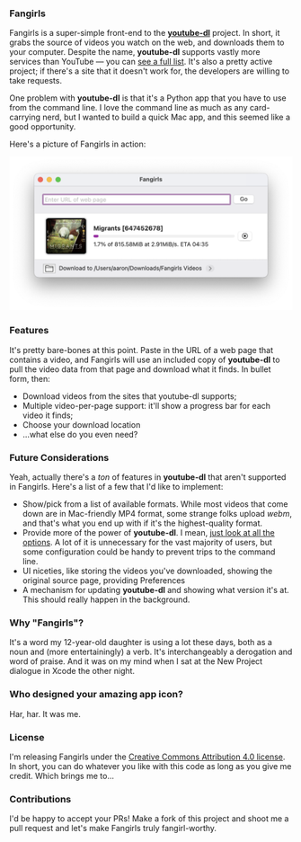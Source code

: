 ### Fangirls
Fangirls is a super-simple front-end to the [**youtube-dl**](https://yt-dl.org) project. In short, it grabs the source of videos you watch on the web, and downloads them to your computer. Despite the name, **youtube-dl** supports vastly more services than YouTube — you can [see a full list](https://yt-dl.org/supportedsites.html). It's also a pretty active project; if there's a site that it doesn't work for, the developers are willing to take requests.

One problem with **youtube-dl** is that it's a Python app that you have to use from the command line. I love the command line as much as any card-carrying nerd, but I wanted to build a quick Mac app, and this seemed like a good opportunity. 

Here's a picture of Fangirls in action:

<img src="https://github.com/aaronvegh/Fangirls/raw/gh-pages/fangirls.png" alt="Fangirls" />

### Features
It's pretty bare-bones at this point. Paste in the URL of a web page that contains a video, and Fangirls will use an included copy of **youtube-dl** to pull the video data from that page and download what it finds. In bullet form, then:

* Download videos from the sites that youtube-dl supports;
* Multiple video-per-page support: it'll show a progress bar for each video it finds;
* Choose your download location
* ...what else do you even need?

### Future Considerations
Yeah, actually there's a _ton_ of features in **youtube-dl** that aren't supported in Fangirls. Here's a list of a few that I'd like to implement:

* Show/pick from a list of available formats. While most videos that come down are in Mac-friendly MP4 format, some strange folks upload _webm_, and that's what you end up with if it's the highest-quality format.
* Provide more of the power of **youtube-dl**. I mean, [just look at all the options](https://github.com/rg3/youtube-dl/blob/master/README.md#options). A lot of it is unnecessary for the vast majority of users, but some configuration could be handy to prevent trips to the command line.
* UI niceties, like storing the videos you've downloaded, showing the original source page, providing Preferences
* A mechanism for updating **youtube-dl** and showing what version it's at. This should really happen in the background.

### Why "Fangirls"?
It's a word my 12-year-old daughter is using a lot these days, both as a noun and (more entertainingly) a verb. It's interchangeably a derogation and word of praise. And it was on my mind when I sat at the New Project dialogue in Xcode the other night.

### Who designed your amazing app icon?
Har, har. It was me.

### License
I'm releasing Fangirls under the [Creative Commons Attribution 4.0 license](https://creativecommons.org/licenses/by/4.0/). In short, you can do whatever you like with this code as long as you give me credit. Which brings me to...

### Contributions
I'd be happy to accept your PRs! Make a fork of this project and shoot me a pull request and let's make Fangirls truly fangirl-worthy.
